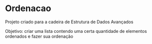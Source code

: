 # Ordenacao

Projeto criado para a cadeira de Estrutura de Dados Avançados

Objetivo: criar uma lista contendo uma certa quantidade de elementos ordenados e fazer sua ordenação